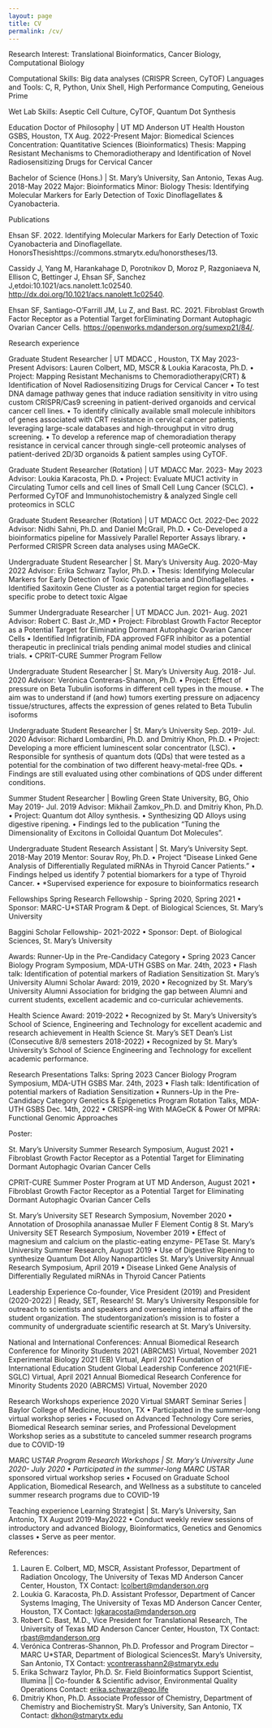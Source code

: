 ```yaml
---
layout: page
title: CV
permalink: /cv/
---
```


Research Interest: Translational Bioinformatics, Cancer Biology, Computational Biology

Computational Skills:
Big data analyses (CRISPR Screen, CyTOF)
Languages and Tools: C, R, Python, Unix Shell, High Performance Computing, Geneious Prime


Wet Lab Skills:
Aseptic Cell Culture, CyTOF, Quantum Dot Synthesis


Education
Doctor of Philosophy | UT MD Anderson UT Health Houston GSBS, Houston, TX	Aug. 2022-Present
Major: Biomedical Sciences	Concentration: Quantitative Sciences (Bioinformatics)
Thesis: Mapping Resistant Mechanisms to Chemoradiotherapy and Identification of Novel Radiosensitizing Drugs for Cervical Cancer

Bachelor of Science (Hons.) | St. Mary’s University, San Antonio, Texas	Aug. 2018-May 2022
Major: Bioinformatics	Minor: Biology
Thesis: Identifying Molecular Markers for Early Detection of Toxic Dinoflagellates & Cyanobacteria.






Publications

Ehsan SF. 2022. Identifying Molecular Markers for Early Detection of Toxic Cyanobacteria and Dinoflagellate. HonorsThesishttps://commons.stmarytx.edu/honorstheses/13.

Cassidy J, Yang M, Harankahage D, Porotnikov D, Moroz P, Razgoniaeva N, Ellison C, Bettinger J, Ehsan SF, Sanchez J,etdoi:10.1021/acs.nanolett.1c02540. http://dx.doi.org/10.1021/acs.nanolett.1c02540.

Ehsan SF, Santiago-O’Farrill JM, Lu Z, and Bast. RC. 2021. Fibroblast Growth Factor Receptor as a Potential Target forEliminating Dormant Autophagic Ovarian Cancer Cells. https://openworks.mdanderson.org/sumexp21/84/.
 
Research experience


Graduate Student Researcher | UT MDACC , Houston, TX	May 2023-Present Advisors: Lauren Colbert, MD, MSCR & Loukia Karacosta, Ph.D.
•	Project: Mapping Resistant Mechanisms to Chemoradiotherapy(CRT) & Identification of Novel Radiosensitizing Drugs for Cervical Cancer
•	To test DNA damage pathway genes that induce radiation sensitivity in vitro using custom CRISPR/Cas9 screening in patient-derived organoids and cervical cancer cell lines. 
•	To identify clinically available small molecule inhibitors of genes associated with CRT resistance in cervical cancer patients, leveraging large-scale databases and high-throughput in vitro drug screening. 
•	To develop a reference map of chemoradiation therapy resistance in cervical cancer through single-cell proteomic analyses of patient-derived 2D/3D organoids & patient samples using CyTOF.

Graduate Student Researcher (Rotation) | UT MDACC	Mar. 2023- May 2023 Advisor: Loukia Karacosta, Ph.D.
•	Project: Evaluate MUC1 activity in Circulating Tumor cells and cell lines of Small Cell Lung  Cancer (SCLC).
•	Performed CyTOF and Immunohistochemistry & analyzed Single cell proteomics in SCLC

Graduate Student Researcher (Rotation) | UT MDACC                                 Oct. 2022-Dec 2022 Advisor: Nidhi Sahni, Ph.D. and Daniel McGrail, Ph.D.
•	Co-Developed a bioinformatics pipeline for Massively Parallel Reporter Assays library.
•	Performed CRISPR Screen data analyses using MAGeCK.


Undergraduate Student Researcher | St. Mary’s University                       Aug. 2020-May 2022 Advisor: Erika Schwarz Taylor, Ph.D.
•	Thesis: Identifying Molecular Markers for Early Detection of Toxic Cyanobacteria and Dinoflagellates.
•	Identified Saxitoxin Gene Cluster as a potential target region for species specific probe to detect toxic Algae

Summer Undergraduate Researcher | UT MDACC	Jun. 2021- Aug. 2021 Advisor: Robert C. Bast Jr.,MD
•	Project: Fibroblast Growth Factor Receptor as a Potential Target for Eliminating Dormant  Autophagic Ovarian Cancer Cells
•	Identified Infigratinib, FDA approved FGFR inhibitor as a potential therapeutic in preclinical trials pending animal model studies and clinical trials.
•	CPRIT-CURE Summer Program Fellow

Undergraduate Student Researcher | St. Mary’s University                        Aug. 2018- Jul. 2020
Advisor: Verónica Contreras-Shannon, Ph.D.
•	Project: Effect of pressure on Beta Tubulin isoforms in different cell types in the mouse.
•	The aim was to understand if (and how) tumors exerting pressure on adjacency tissue/structures, affects the expression of genes related to Beta Tubulin isoforms
 
Undergraduate Student Researcher | St. Mary’s University          Sep. 2019- Jul. 2020 
Advisor: Richard Lombardini, Ph.D. and Dmitriy Khon, Ph.D.
•	Project: Developing a more efficient luminescent solar concentrator (LSC).
•	Responsible for synthesis of quantum dots (QDs) that were tested as a potential for the combination of two different heavy-metal-free QDs.
•	Findings are still evaluated using other combinations of QDS under different conditions.

Summer Student Researcher | Bowling Green State University, BG, Ohio May 2019- Jul. 2019 Advisor: Mikhail Zamkov,,Ph.D. and Dmitriy Khon, Ph.D.
•	Project: Quantum dot Alloy synthesis.
•	Synthesizing QD Alloys using digestive ripening.
•	Findings led to the publication “Tuning the Dimensionality of Excitons in Colloidal Quantum Dot Molecules”.

Undergraduate Student Research Assistant | St. Mary’s University        Sept. 2018-May 2019 Mentor: Sourav Roy, Ph.D.
•	Project “Disease Linked Gene Analysis of Differentially Regulated miRNAs in Thyroid Cancer  Patients.” 
•	Findings helped us identify 7 potential biomarkers for a type of Thyroid Cancer.
•	*Supervised experience for exposure to bioinformatics research


Fellowships
Spring Research Fellowship - Spring 2020, Spring 2021
•	Sponsor: MARC-U*STAR Program & Dept. of Biological Sciences, St. Mary’s University

Baggini Scholar Fellowship- 2021-2022
•	Sponsor: Dept. of Biological Sciences, St. Mary’s University

Awards:
Runner-Up in the Pre-Candidacy Category
•	Spring 2023 Cancer Biology Program Symposium, MDA-UTH GSBS on Mar. 24th, 2023
•	Flash talk: Identification of potential markers of Radiation Sensitization
St. Mary’s University Alumni Scholar Award: 2019, 2020
•	Recognized by St. Mary’s University Alumni Association for bridging the gap between Alumni and current students, excellent academic and co-curricular achievements.

Health Science Award: 2019-2022
•	Recognized by St. Mary’s University’s School of Science, Engineering and Technology for excellent academic and research achievement in Health Science
St. Mary’s SET Dean’s List (Consecutive 8/8 semesters 2018-2022)
•	Recognized by St. Mary’s University’s School of Science Engineering and Technology for excellent academic performance.
 
Research Presentations Talks:
Spring 2023 Cancer Biology Program Symposium, MDA-UTH GSBS	Mar. 24th, 2023
•	Flash talk: Identification of potential markers of Radiation Sensitization
•	Runners-Up in the Pre-Candidacy Category
Genetics & Epigenetics Program Rotation Talks, MDA-UTH GSBS	Dec. 14th, 2022
•	CRISPR-ing With MAGeCK & Power Of MPRA: Functional Genomic Approaches

Poster:

St. Mary’s University Summer Research Symposium, August 2021
•	Fibroblast Growth Factor Receptor as a Potential Target for Eliminating Dormant Autophagic Ovarian Cancer Cells

CPRIT-CURE Summer Poster Program at UT MD Anderson, August 2021
•	Fibroblast Growth Factor Receptor as a Potential Target for Eliminating Dormant Autophagic Ovarian Cancer Cells

St. Mary’s University SET Research Symposium, November 2020
•	Annotation of Drosophila ananassae Muller F Element Contig 8
St. Mary’s University SET Research Symposium, November 2019
•	Effect of magnesium and calcium on the plastic-eating enzyme- PETase
St. Mary’s University Summer Research, August 2019
•	Use of Digestive Ripening to synthesize Quantum Dot Alloy Nanoparticles
St. Mary’s University Annual Research Symposium, April 2019
•	Disease Linked Gene Analysis of Differentially Regulated miRNAs in Thyroid Cancer Patients
 
Leadership Experience
Co-founder, Vice President (2019) and President (2020-2022) | Ready, SET, Research! St. Mary’s University
Responsible for outreach to scientists and speakers and overseeing internal affairs of the student organization. The studentorganization’s mission is to foster a community of undergraduate scientific research at St. Mary’s University.

National and International Conferences:
Annual Biomedical Research Conference for Minority Students 2021 (ABRCMS)
Virtual, November 2021
Experimental Biology 2021 (EB)
Virtual, April 2021
Foundation of International Education Student Global Leadership Conference 2021(FIE-SGLC)
Virtual, April 2021
Annual Biomedical Research Conference for Minority Students 2020 (ABRCMS)
Virtual, November 2020

Research Workshops experience
2020 Virtual SMART Seminar Series | Baylor College of Medicine, Houston, TX
•	Participated in the summer-long virtual workshop series
•	Focused on Advanced Technology Core series, Biomedical Research seminar series, and Professional Development Workshop series as a substitute to canceled summer research programs due to COVID-19

MARC U*STAR Program Research Workshops | St. Mary’s University	June 2020- July 2020
•	Participated in the summer-long MARC U*STAR sponsored virtual workshop series
•	Focused on Graduate School Application, Biomedical Research, and Wellness as a substitute to canceled summer research programs due to COVID-19

Teaching experience
Learning Strategist | St. Mary’s University, San Antonio, TX	August 2019-May2022
•	Conduct weekly review sessions of introductory and advanced Biology, Bioinformatics, Genetics and Genomics classes
•	Serve as peer mentor.
 
References:
1.	Lauren E. Colbert, MD, MSCR,
Assistant Professor, Department of Radiation Oncology,
The University of Texas MD Anderson Cancer Center, Houston, TX Contact: lcolbert@mdanderson.org
2.	Loukia G. Karacosta, Ph.D.
Assistant Professor, Department of Cancer Systems Imaging,
The University of Texas MD Anderson Cancer Center, Houston, TX Contact: lgkaracosta@mdanderson.org
3.	Robert C. Bast, M.D.,
Vice President for Translational Research,
The University of Texas MD Anderson Cancer Center, Houston, TX Contact: rbast@mdanderson.org
4.	Verónica Contreras-Shannon, Ph.D.
Professor and Program Director – MARC U*STAR, Department of Biological SciencesSt. Mary’s University, San Antonio, TX Contact: vcontrerasshann2@stmarytx.edu
5.	Erika Schwarz Taylor, Ph.D.
Sr. Field Bioinformatics Support Scientist, Illumina ||
Co-founder & Scientific advisor, Environmental Quality Operations Contact: erika.schwarz@eqo.life
6.	Dmitriy Khon, Ph.D.
Associate Professor of Chemistry, Department of Chemistry and BiochemistrySt. Mary’s University, San Antonio, TX
Contact: dkhon@stmarytx.edu
